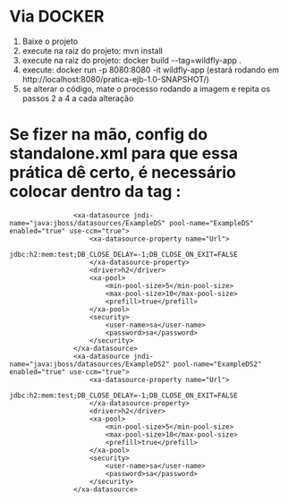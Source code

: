 # Via DOCKER
1. Baixe o projeto
2. execute na raiz do projeto: mvn install
3. execute na raiz do projeto: docker build --tag=wildfly-app .
4. execute: docker run -p 8080:8080 -it wildfly-app (estará rodando em http://localhost:8080/pratica-ejb-1.0-SNAPSHOT/)
5. se alterar o código, mate o processo rodando a imagem e repita os passos 2 a 4 a cada alteração

# Se fizer na mão, config do standalone.xml para que essa prática dê certo, é necessário colocar dentro da tag <datasources>:

```
                <xa-datasource jndi-name="java:jboss/datasources/ExampleDS" pool-name="ExampleDS" enabled="true" use-ccm="true">
                    <xa-datasource-property name="Url">
                        jdbc:h2:mem:test;DB_CLOSE_DELAY=-1;DB_CLOSE_ON_EXIT=FALSE
                    </xa-datasource-property>
                    <driver>h2</driver>
                    <xa-pool>
                        <min-pool-size>5</min-pool-size>
                        <max-pool-size>10</max-pool-size>
                        <prefill>true</prefill>
                    </xa-pool>
                    <security>
                        <user-name>sa</user-name>
                        <password>sa</password>
                    </security>
                </xa-datasource>
                <xa-datasource jndi-name="java:jboss/datasources/ExampleDS2" pool-name="ExampleDS2" enabled="true" use-ccm="true">
                    <xa-datasource-property name="Url">
                        jdbc:h2:mem:test;DB_CLOSE_DELAY=-1;DB_CLOSE_ON_EXIT=FALSE
                    </xa-datasource-property>
                    <driver>h2</driver>
                    <xa-pool>
                        <min-pool-size>5</min-pool-size>
                        <max-pool-size>10</max-pool-size>
                        <prefill>true</prefill>
                    </xa-pool>
                    <security>
                        <user-name>sa</user-name>
                        <password>sa</password>
                    </security>
                </xa-datasource>
```

